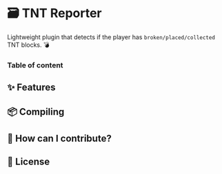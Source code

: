 # 🗃️ TNT Reporter
Lightweight plugin that detects if the player has `broken/placed/collected` TNT blocks. 💣

### Table of content

## ✨ Features
## 📦 Compiling
## 🔧 How can I contribute?
## 📝 License
